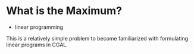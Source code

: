 # What is the Maximum?

* linear programming

This is a relatively simple problem to become familiarized with formulating linear programs in CGAL.
